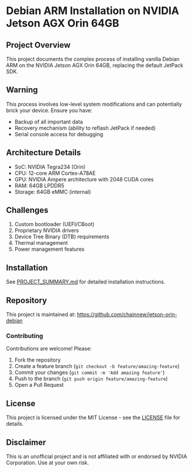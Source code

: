 # Debian ARM Installation on NVIDIA Jetson AGX Orin 64GB

## Project Overview
This project documents the complex process of installing vanilla Debian ARM on the NVIDIA Jetson AGX Orin 64GB, replacing the default JetPack SDK.

## Warning
This process involves low-level system modifications and can potentially brick your device. Ensure you have:
- Backup of all important data
- Recovery mechanism (ability to reflash JetPack if needed)
- Serial console access for debugging

## Architecture Details
- SoC: NVIDIA Tegra234 (Orin)
- CPU: 12-core ARM Cortex-A78AE
- GPU: NVIDIA Ampere architecture with 2048 CUDA cores
- RAM: 64GB LPDDR5
- Storage: 64GB eMMC (internal)

## Challenges
1. Custom bootloader (UEFI/CBoot)
2. Proprietary NVIDIA drivers
3. Device Tree Binary (DTB) requirements
4. Thermal management
5. Power management features

## Installation

See [PROJECT_SUMMARY.md](PROJECT_SUMMARY.md) for detailed installation instructions.

## Repository

This project is maintained at: https://github.com/chainnew/jetson-orin-debian

### Contributing

Contributions are welcome! Please:
1. Fork the repository
2. Create a feature branch (`git checkout -b feature/amazing-feature`)
3. Commit your changes (`git commit -m 'Add amazing feature'`)
4. Push to the branch (`git push origin feature/amazing-feature`)
5. Open a Pull Request

## License

This project is licensed under the MIT License - see the [LICENSE](LICENSE) file for details.

## Disclaimer

This is an unofficial project and is not affiliated with or endorsed by NVIDIA Corporation. Use at your own risk.
